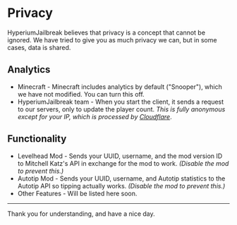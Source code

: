 # Privacy

HyperiumJailbreak believes that privacy is a concept that cannot be ignored.
We have tried to give you as much privacy we can, but in some cases, data is shared.

## Analytics

* Minecraft - Minecraft includes analytics by default ("Snooper"), which we have not modified. You can turn this off.
* HyperiumJailbreak team - When you start the client, it sends a request to our servers, only to update the player count. *This is fully anonymous except for your IP, which is processed by [Cloudflare](https://cloudflare.com)*.

## Functionality

* Levelhead Mod - Sends your UUID, username, and the mod version ID to Mitchell Katz's API in exchange for the mod to work. *(Disable the mod to prevent this.)*
* Autotip Mod - Sends your UUID, username, and Autotip statistics to the Autotip API so tipping actually works. *(Disable the mod to prevent this.)*
* Other Features - Will be listed here soon.

-------

Thank you for understanding, and have a nice day.
